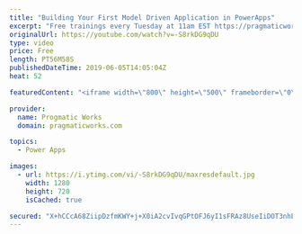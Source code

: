 ```yaml
---
title: "Building Your First Model Driven Application in PowerApps"
excerpt: "Free trainings every Tuesday at 11am EST https://pragmaticworks.com/resources/free-webinars/   In this session, you’ll see how to store data into Common Data Services and build an easy to use application using PowerApps to compliment or replace your existing paperwork process."
originalUrl: https://youtube.com/watch?v=-S8rkDG9qDU
type: video
price: Free
length: PT56M58S
publishedDateTime: 2019-06-05T14:05:04Z
heat: 52

featuredContent: "<iframe width=\"800\" height=\"500\" frameborder=\"0\" src=\"https://www.youtube.com/embed/-S8rkDG9qDU\" allow=\"accelerometer; autoplay; encrypted-media; gyroscope; picture-in-picture\" allowfullscreen></iframe>"

provider:
  name: Progmatic Works
  domain: pragmaticworks.com

topics:
  - Power Apps

images:
  - url: https://i.ytimg.com/vi/-S8rkDG9qDU/maxresdefault.jpg
    width: 1280
    height: 720
    isCached: true

secured: "X+hCCcA68ZiipDzfmKWY+j+X0iA2cvIvqGPtOFJ6yI1sFRAz8UseIiDOT3nhEYd0WLIr10JLzAuO2O1M1nmRhGT05OozeU22Cggbkx0ORPS7COlyjaaPKmz/r094cKR/9Z7Cx/vUVyBJ/EYmmDnKTpOK/DaaMbOrvgOfUyU9SUVQaYMvGCv4tWc6BMTK9HKfSuU5qkmeUJX2kCAdbefcXE5QsFA+V0qMt8aY54i4fHxYJCVg5zKCDMwjyucU32aUCSrykim5Zff2zLUZJFTvS1eQAsgSeD8+yXS5C/CUgH6eRciX/i4WMR5EFcJtlDf9AbSXphkZb9ejNE4v/f9PiOxyYdzSNR0Esz7j4E3DE/DOWDxwDTmT6BGfpkcPHoM8ueH4+hzpcY9pLD0q7BeH+ZgchvHJ+96K75qQ3+HARJo=;WqPlcIvJmEwh+L2tIJZBjA=="
---
```



